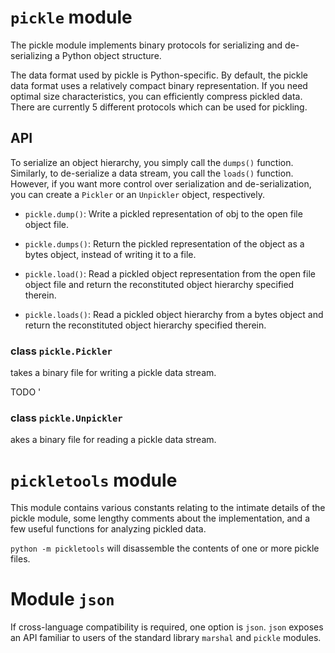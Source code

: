 # `pickle` module

The pickle module implements binary protocols for serializing and de-serializing a Python object structure. 

The data format used by pickle is Python-specific. By default, the pickle data format uses a relatively compact binary representation. If you need optimal size characteristics, you can efficiently compress pickled data. There are currently 5 different protocols which can be used for pickling.

## API

To serialize an object hierarchy, you simply call the `dumps()` function. Similarly, to de-serialize a data stream, you call the `loads()` function. However, if you want more control over serialization and de-serialization, you can create a `Pickler` or an `Unpickler` object, respectively.

- `pickle.dump()`: Write a pickled representation of obj to the open file object file.

- `pickle.dumps()`: Return the pickled representation of the object as a bytes object, instead of writing it to a file.

- `pickle.load()`: Read a pickled object representation from the open file object file and return the reconstituted object hierarchy specified therein.

- `pickle.loads()`: Read a pickled object hierarchy from a bytes object and return the reconstituted object hierarchy specified therein.

### class `pickle.Pickler`

takes a binary file for writing a pickle data stream.

TODO
'
### class `pickle.Unpickler`

 akes a binary file for reading a pickle data stream.


# `pickletools` module

This module contains various constants relating to the intimate details of the pickle module, some lengthy comments about the implementation, and a few useful functions for analyzing pickled data.

`python -m pickletools` will disassemble the contents of one or more pickle files.

# Module `json`

 If cross-language compatibility is required, one option is `json`. `json` exposes an API familiar to users of the standard library `marshal` and `pickle` modules.
